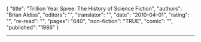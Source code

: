 {
"title": "Trillion Year Spree: The History of Science Fiction",
"authors": "Brian Aldiss",
"editors": "",
"translator": "",
"date": "2010-04-01",
"rating": "",
"re-read": "",
"pages": "640",
"non-fiction": "TRUE",
"comic": "",
"published": "1986"
}

---
